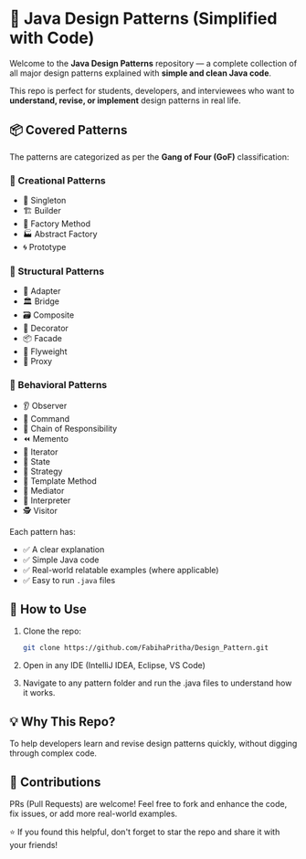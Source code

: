 # 🎨 Java Design Patterns (Simplified with Code)

Welcome to the **Java Design Patterns** repository — a complete collection of all major design patterns explained with **simple and clean Java code**.

This repo is perfect for students, developers, and interviewees who want to **understand, revise, or implement** design patterns in real life.

## 📦 Covered Patterns

The patterns are categorized as per the **Gang of Four (GoF)** classification:

### 🧱 Creational Patterns
- 🔧 Singleton
- 🏗️ Builder
- 🧙 Factory Method
- 🏭 Abstract Factory
- 🌀 Prototype

### 🔄 Structural Patterns
- 🧱 Adapter
- 🏛️ Bridge
- 🗃️ Composite
- 🎁 Decorator
- 📦 Facade
- 🔗 Flyweight
- 🧲 Proxy

### 🧠 Behavioral Patterns
- 👂 Observer
- 🧞 Command
- 📜 Chain of Responsibility
- ⏪ Memento
- 🤹 Iterator
- 🔄 State
- 🧩 Strategy
- 📖 Template Method
- 📡 Mediator
- 👮 Interpreter
- 🕵️ Visitor

Each pattern has:
- ✅ A clear explanation
- ✅ Simple Java code
- ✅ Real-world relatable examples (where applicable)
- ✅ Easy to run `.java` files

## 🚀 How to Use

1. Clone the repo:
   ```bash
   git clone https://github.com/FabihaPritha/Design_Pattern.git
2. Open in any IDE (IntelliJ IDEA, Eclipse, VS Code)

3. Navigate to any pattern folder and run the .java files to understand how it works.

## 💡 Why This Repo?
To help developers learn and revise design patterns quickly, without digging through complex code.



## 🤝 Contributions
PRs (Pull Requests) are welcome! Feel free to fork and enhance the code, fix issues, or add more real-world examples.

⭐ If you found this helpful, don't forget to star the repo and share it with your friends!